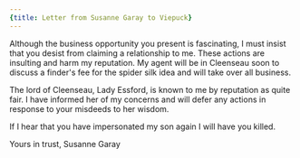 ```yaml
---
{title: Letter from Susanne Garay to Viepuck}
---
```

Although the business opportunity you present is fascinating, I must insist that you desist from claiming a relationship to me. These actions are insulting and harm my reputation. My agent will be in Cleenseau soon to discuss a finder's fee for the spider silk idea and will take over all business.

The lord of Cleenseau, Lady Essford, is known to me by reputation as quite fair. I have informed her of my concerns and will defer any actions in response to your misdeeds to her wisdom.

If I hear that you have impersonated my son again I will have you killed.

Yours in trust,
Susanne Garay